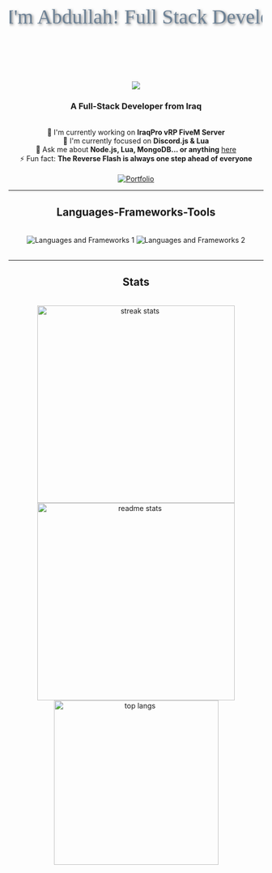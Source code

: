 <div align="center">
    <svg xmlns="http://www.w3.org/2000/svg" width="500" height="150" viewBox="0 0 500 150">
  <text x="50%" y="50%" font-family="Architects Daughter" font-size="40" text-anchor="middle" fill="#6c8195" style="text-shadow: 2px 2px 5px rgba(0,0,0,0.5);">Hey! I'm Abdullah! Full Stack Developer...</text>
</svg>

</div>

<h1 align="center">
    <img src="https://readme-typing-svg.herokuapp.com/?font=Righteous&size=35&center=true&vCenter=true&width=500&height=70&duration=4000&lines=Hi+There!+👋;+I'm+Abdullah!;" />
</h1>

<h3 align="center">A Full-Stack Developer from Iraq</h3>

<br />

<div align="center">
    🔭 I'm currently working on <strong>IraqPro vRP FiveM Server</strong><br>
    🌱 I'm currently focused on <strong>Discord.js & Lua</strong><br>
    💬 Ask me about <strong>Node.js, Lua, MongoDB... or anything</strong> <a href="https://github.com/abdullahjxa/abdullahjxa/issues" target="_blank">here</a><br>
    ⚡ Fun fact: <strong>The Reverse Flash is always one step ahead of everyone</strong>
</div>
<br/>
<div align="center">
    <a href="https://jxa.world" target="_blank">
        <img src="https://img.shields.io/badge/Portfolio-FF5722?style=for-the-badge&logo=todoist&logoColor=white" alt="Portfolio" />
    </a>
</div>

<hr />
<h2 align="center">Languages-Frameworks-Tools</h2>
<br />
<div align="center">
    <img src="https://skillicons.dev/icons?i=react,bootstrap,html,css,vscode,github,git" alt="Languages and Frameworks 1" />
    <img src="https://skillicons.dev/icons?i=nodejs,javascript,express,mongodb,mysql,lua,discordjs,jquery,npm" alt="Languages and Frameworks 2" />
</div>
<br />
<hr />
<h2 align="center">Stats</h2>
<br>
<div align="center">
    <img width="390" src="https://github-readme-streak-stats-salesp07.vercel.app/?user=abdullahjxa&count_private=true&theme=react&border_radius=10" alt="streak stats" />
    <img width="390" src="https://github-readme-stats-salesp07.vercel.app/api?username=abdullahjxa&count_private=true&show_icons=true&theme=react&rank_icon=github&border_radius=10" alt="readme stats" />
    <br />
    <img width="325" align="center" src="https://github-readme-stats-salesp07.vercel.app/api/top-langs/?username=abdullahjxa&hide=HTML&langs_count=8&layout=compact&theme=react&border_radius=10&size_weight=0.5&count_weight=0.5&exclude_repo=github-readme-stats" alt="top langs" />
</div>

